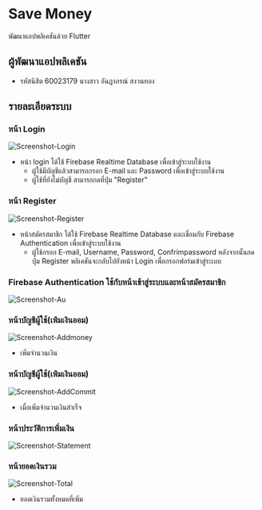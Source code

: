 # Save Money

พัฒนาแอปพลิเคชันด้วย Flutter

## ผู้พัฒนาแอปพลิเคชัน
- รหัสนิสิต 60023179 นางสาว อัฉฎาภรณ์ สงวนทอง

## รายละเอียดระบบ

### หน้า Login

![Screenshot-Login](https://user-images.githubusercontent.com/55909533/97852445-544b0780-1d29-11eb-898c-46fbf0eed7a7.jpg)
- หน้า login ได้ใช้ Firebase Realtime Database เพื่อเข้าสู่ระบบใช้งาน 
  - ผู้ใช้มีบัญชีแล้วสามารถกรอก E-mail และ Password เพื่อเข้าสู่ระบบใช้งาน
  - ผู้ใช้ที่ยังไม่บัญชี สามารถกดที่ปุ่ม "Register" 

### หน้า Register

![Screenshot-Register](https://user-images.githubusercontent.com/55909533/97854115-9bd29300-1d2b-11eb-9f07-2eecc1b0481b.jpg)
- หน้าสมัครสมาชิก ได้ใช้ Firebase Realtime Database และเชื่อมกับ Firebase Authentication เพื่อเข้าสู่ระบบใช้งาน 
  - ผู้ใช้กรอก E-mail, Username, Password, Confrimpassword หลังจากนั้นกดปุ่ม Register พลิเคชันจะกลับไปยังหน้า Login เพื่อกรอกฟอร์มเข้าสู่ระเบบ
  
### Firebase Authentication ใช้กับหน้าเข้าสู่ระบบและหน้าสมัครสมาชิก 
![Screenshot-Au](https://user-images.githubusercontent.com/55909533/97855266-16e87900-1d2d-11eb-91aa-64cec2d68649.jpg)

### หน้าบัญชีผู้ใช้(เพิมเงินออม)

![Screenshot-Addmoney](https://user-images.githubusercontent.com/55909533/97869056-5cb03c00-1d43-11eb-97c2-4d9542f7ffdd.jpg)
- เพิ่มจำนวนเงิน 
  
### หน้าบัญชีผู้ใช้(เพิมเงินออม)
  
![Screenshot-AddCommit](https://user-images.githubusercontent.com/55909533/97869179-941ee880-1d43-11eb-9ad1-81acd5f5a474.jpg)
- เมื่อเพิ่มจำนวนเงินสำเร็จ

  
### หน้าประวัติการเพิ่มเงิน
 
![Screenshot-Statement](https://user-images.githubusercontent.com/55909533/97869255-bc0e4c00-1d43-11eb-9c85-beb6c30fa7db.jpg)

  
 ### หน้ายอดเงินรวม
  
 ![Screenshot-Total](https://user-images.githubusercontent.com/55909533/97870108-0d6b0b00-1d45-11eb-9e65-ee33c59c51e3.jpg)
 - ยอดเงินรวมทั้งหมดที่เพิ่ม


